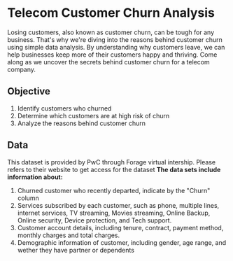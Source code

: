 # Telecom Customer Churn Analysis

Losing customers, also known as customer churn, can be tough for any business. That's why we're diving into the reasons behind customer churn using simple data analysis. By understanding why customers leave, we can help businesses keep more of their customers happy and thriving. Come along as we uncover the secrets behind customer churn for a telecom company.

## Objective
1. Identify customers who churned
2. Determine which customers are at high risk of churn
3. Analyze the reasons behind customer churn 

## Data
This dataset is provided by PwC through Forage virtual intership. Please refers to their website to get access for the dataset
**The data sets include information about:**
1. Churned customer who recently departed, indicate by the "Churn" column
2. Services subscribed by each customer, such as phone, multiple lines, internet services, TV streaming, Movies streaming, Online Backup, Online security, Device protection, and Tech support.
3. Customer account details, including tenure, contract, payment method, monthly charges and total charges.
4. Demographic information of customer, including gender, age range, and wether they have partner or dependents